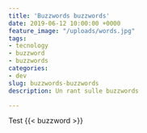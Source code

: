 ```yaml
---
title: 'Buzzwords buzzwords'
date: 2019-06-12 10:00:00 +0000
feature_image: "/uploads/words.jpg"
tags:
- tecnology
- buzzword
- buzzwords
categories:
- dev
slug: buzzwords-buzzwords
description: Un rant sulle buzzwords

---
```

Test {{< buzzword >}}

<script src="https://ajax.googleapis.com/ajax/libs/jquery/3.4.1/jquery.min.js"></script>
<script>
  $(function () {
    count = 0;
    wordsArray = ["Big data", "Blockchain", "Cloud", "Cross-platform", "Deep learning", "DevOps",
      "Machine Learning", "Microservices", "Real-time", "Scalability", "Think outside the box", "Web 2.0",
      "Wev 3.0"
    ];
    setInterval(function () {
      count++;
      $(".buzzword").fadeOut(400, function () {
        $(this).text(wordsArray[count % wordsArray.length]).fadeIn(400);
      });
    }, 2000);
  });
</script>
